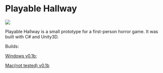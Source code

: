 # Playable Hallway

![](http://zchaudhry11.github.io/assets/images/projects/ph/ph-thumb.jpg)

Playable Hallway is a small prototype for a first-person horror game. It was built with C# and Unity3D.

Builds:

[Windows v0.1b](http://www.mediafire.com/file/j5n1yv2av1frb6a/Playable_Hallway_v0.11b_Win.zip);

[Mac(not tested) v0.1b](http://www.mediafire.com/file/v7zvl0n8gwvx3j3/Playable_Hallway_v0.1b_Mac.zip)
